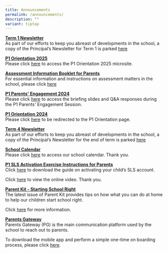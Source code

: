 ```yaml
---
title: Announcements
permalink: /announcements/
description: ""
variant: tiptap
---
```

<p><strong><u>Term 1 Newsletter</u></strong> 
<br>As part of our efforts to keep you abreast of developments in the school,
a copy of the Principal’s Newsletter for Term 1 is parked <a href="/files/Forms/2025/BGPS_001_Term_1_Letter_2025_Final_Version.pdf" rel="noopener noreferrer nofollow" target="_blank">here</a>
</p>
<p><strong><u>P1 Orientation 2025</u></strong> 
<br>Please click <a href="https://sites.google.com/moe.edu.sg/bedokgreenprimary" rel="noopener noreferrer nofollow" target="_blank">here</a> to
access the P1 Orientation 2025 microsite.</p>
<p><strong><u>Assessment Information Booklet for Parents</u></strong> 
<br>For essential information and instructions on assessment matters in the
school, please click <a href="/files/Assessment_Information_Booklet_2025_Final2.pdf" rel="noopener noreferrer nofollow" target="_blank">here</a>
</p>
<p><strong><u>P1 Parents' Engagement 2024</u></strong> 
<br>Please click <a href="https://www.bedokgreenpri.moe.edu.sg/partners/home-school-partnership/parents-engagement-2024/" rel="noopener noreferrer nofollow" target="_blank">here</a> to
access the briefing slides and Q&amp;A responses during the P1 Parents'
Engagement Session.</p>
<p><strong><u>P1 Orientation 2024</u></strong> 
<br>Please click <a href="https://go.gov.sg/bgpsp12024" rel="noopener noreferrer nofollow" target="_blank">here</a> to
be redirected to the P1 Orientation page.</p>
<p><strong><u>Term 4 Newsletter</u></strong> 
<br>As part of our efforts to keep you abreast of developments in the school,
a copy of the Principal’s Newsletter for the end of term is parked <a href="/files/BGPS_147_24_Term_4_Letter_2024_Final_Version.pdf" rel="noopener noreferrer nofollow" target="_blank">here</a>
</p>
<p><strong><u>School Calendar</u></strong> 
<br>Please click <a href="/about-us/calendar" rel="noopener noreferrer nofollow" target="_blank">here</a> to
access our school calendar.&nbsp;Thank you.</p>
<p><strong><u>P1 SLS Activation Exercise Instructions for Parents</u></strong> 
<br>Click <a href="/partners/home-school-partnership/student-learning-space-sls-activation" rel="noopener noreferrer nofollow" target="_blank">here</a> to
download the guide on activating your child’s SLS account.&nbsp;</p>
<p>Click&nbsp;<a href="https://youtu.be/YTLJBmTqdYM" rel="noopener noreferrer nofollow" target="_blank">here</a>&nbsp;to
view the online video.&nbsp;Thank you.</p>
<p><strong><u>Parent Kit - Starting School Right</u></strong> 
<br>The latest issue of Parent Kit provides tips on how what you can do at
home to help our children start school right.</p>
<p>Click <a href="/files/Parent%20Kit%20-%20Starting%20School%20Right%20Jan%202020.pdf" rel="noopener noreferrer nofollow" target="_blank">here</a>&nbsp;for
more information.</p>
<p><strong><u>Parents Gateway</u></strong> 
<br>Parents Gateway (PG) is the main communication platform used by the school
to reach out to parents.</p>
<p>To download&nbsp;the mobile app&nbsp;and perform a simple one-time on
boarding process, please click <a href="/partners/home-school-partnership/parent-resource-kit" rel="noopener noreferrer nofollow" target="_blank">here</a>.</p>